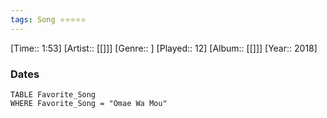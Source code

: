 ```yaml
---
tags: Song ⭐⭐⭐⭐⭐ 
---
```

[Time:: 1:53]
[Artist:: [[]]]
[Genre:: ]
[Played:: 12]
[Album:: [[]]]
[Year:: 2018]
### Dates
````dataview
TABLE Favorite_Song
WHERE Favorite_Song = "Omae Wa Mou"
````